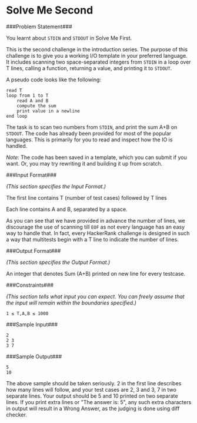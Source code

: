 Solve Me Second
===================

###Problem Statement###

You learnt about `STDIN` and `STDOUT` in Solve Me First.

This is the second challenge in the introduction series. The purpose of this challenge is to give you a working I/O template in your preferred language. It includes scanning two space-separated integers from `STDIN` in a loop over T lines, calling a function, returning a value, and printing it to `STDOUT`.

A pseudo code looks like the following:

```
read T
loop from 1 to T
    read A and B
    compute the sum
    print value in a newline
end loop
```

The task is to scan two numbers from `STDIN`, and print the sum A+B on `STDOUT`. The code has already been provided for most of the popular languages. This is primarily for you to read and inspect how the IO is handled.

*Note:* The code has been saved in a template, which you can submit if you want. Or, you may try rewriting it and building it up from scratch.

###Input Format###

_(This section specifies the Input Format.)_ 

The first line contains T (number of test cases) followed by T lines 

Each line contains A and B, separated by a space.

As you can see that we have provided in advance the number of lines, we discourage the use of scanning till `EOF` as not every language has an easy way to handle that. In fact, every HackerRank challenge is designed in such a way that multitests begin with a T line to indicate the number of lines.

###Output Format###

_(This section specifies the Output Format.)_

An integer that denotes Sum (A+B) printed on new line for every testcase.

###Constraints###

_(This section tells what input you can expect. You can freely assume that the input will remain within the boundaries specified.)_

```
1 ≤ T,A,B ≤ 1000
```

###Sample Input###

```
2
2 3
3 7
```

###Sample Output###

```
5
10
```

The above sample should be taken seriously. 2 in the first line describes how many lines will follow, and your test cases are 2, 3 and 3, 7 in two separate lines. Your output should be 5 and 10 printed on two separate lines. If you print extra lines or "The answer is: 5", any such extra characters in output will result in a Wrong Answer, as the judging is done using diff checker.